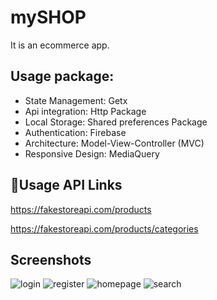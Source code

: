 
# mySHOP

It is an ecommerce app.


## Usage package:

* State Management: Getx 
* Api integration: Http Package
* Local Storage: Shared preferences Package
* Authentication: Firebase
* Architecture: Model-View-Controller (MVC)
* Responsive Design: MediaQuery




## 🔗Usage API Links 


https://fakestoreapi.com/products

https://fakestoreapi.com/products/categories




## Screenshots

![login](https://github.com/Shaiful191/myShop-with-API/assets/118191679/d7fd2226-3456-4335-84b7-6f055ae1f383)
![register](https://github.com/Shaiful191/myShop-with-API/assets/118191679/8b93e3de-2fb8-479f-b669-eb9a343897f1)
![homepage](https://github.com/Shaiful191/myShop-with-API/assets/118191679/02a40d2e-3e77-4e13-8c5b-7bc1f958710e)
![search](https://github.com/Shaiful191/myShop-with-API/assets/118191679/0e95630c-bd22-45c4-bf7b-52da9a0318e2)


